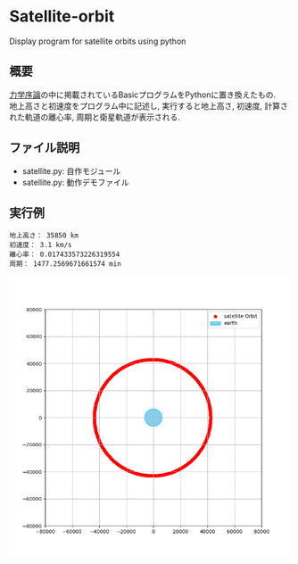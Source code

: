 # Satellite-orbit
Display program for satellite orbits using python

## 概要
[力学序論](https://www.kinokuniya.co.jp/f/dsg-01-9784563034597)の中に掲載されているBasicプログラムをPythonに置き換えたもの.  
地上高さと初速度をプログラム中に記述し, 実行すると地上高さ, 初速度, 計算された軌道の離心率, 周期と衛星軌道が表示される.

## ファイル説明
- satellite.py: 自作モジュール
- satellite.py: 動作デモファイル

## 実行例
```
地上高さ： 35850 km
初速度： 3.1 km/s
離心率： 0.017433573226319554
周期： 1477.2569671661574 min
```
![衛星軌道](https://github.com/KKawaguchi1219/satellite-orbit/blob/picture/Figure_1.png)
